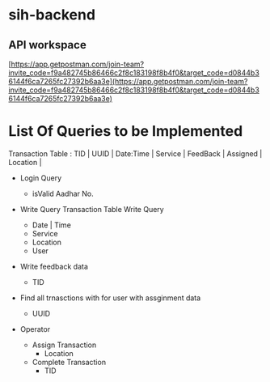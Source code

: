 # sih-backend

## API workspace

[https://app.getpostman.com/join-team?invite_code=f9a482745b86466c2f8c183198f8b4f0&target_code=d0844b36144f6ca7265fc27392b6aa3e](https://app.getpostman.com/join-team?invite_code=f9a482745b86466c2f8c183198f8b4f0&target_code=d0844b36144f6ca7265fc27392b6aa3e)

# List Of Queries to be Implemented
Transaction Table :
TID | UUID | Date:Time | Service | FeedBack | Assigned | Location |

- Login Query
    - isValid Aadhar No.
- Write Query Transaction Table Write Query
    - Date | Time 
    - Service
    - Location 
    - User
- Write feedback data
    - TID
- Find all trnasctions with for user with assginment data
    - UUID
 
- Operator 
   - Assign Transaction
     - Location
   - Complete Transaction
     - TID

